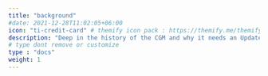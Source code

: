 ```yaml
---
title: "background"
#date: 2021-12-28T11:02:05+06:00
icon: "ti-credit-card" # themify icon pack : https://themify.me/themify-icons
description: "Deep in the history of the CGM and why it needs an Update"
# type dont remove or customize
type : "docs"
weight: 1
---
```

